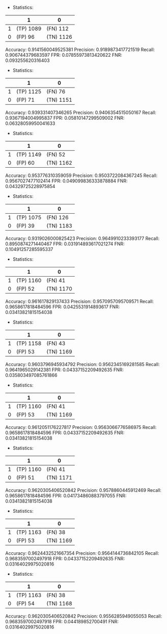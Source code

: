 * Statistics: 

|          |    1     |    0     |
|----------|----------|----------|
|    1     |(TP) 1089 | (FN) 112 |
|    0     | (FP) 96  |(TN) 1126 |
Accuracy: 0.9141560049525381
Precision: 0.9189873417721519
Recall: 0.906744379683597
FPR: 0.07855973813420622
FNR: 0.093255620316403
* Statistics: 

|          |    1     |    0     |
|----------|----------|----------|
|    1     |(TP) 1125 | (FN) 76  |
|    0     | (FP) 71  |(TN) 1151 |
Accuracy: 0.939331407346265
Precision: 0.9406354515050167
Recall: 0.9367194004995837
FPR: 0.05810147299509002
FNR: 0.06328059950041633
* Statistics: 

|          |    1     |    0     |
|----------|----------|----------|
|    1     |(TP) 1149 | (FN) 52  |
|    0     | (FP) 60  |(TN) 1162 |
Accuracy: 0.953776310359059
Precision: 0.9503722084367245
Recall: 0.9567027477102414
FPR: 0.049099836333878884
FNR: 0.04329725228975854
* Statistics: 

|          |    1     |    0     |
|----------|----------|----------|
|    1     |(TP) 1075 | (FN) 126 |
|    0     | (FP) 39  |(TN) 1183 |
Accuracy: 0.9319026000825423
Precision: 0.9649910233393177
Recall: 0.8950874271440467
FPR: 0.031914893617021274
FNR: 0.10491257285595337
* Statistics: 

|          |    1     |    0     |
|----------|----------|----------|
|    1     |(TP) 1160 | (FN) 41  |
|    0     | (FP) 52  |(TN) 1170 |
Accuracy: 0.961617829137433
Precision: 0.9570957095709571
Recall: 0.9658617818484596
FPR: 0.0425531914893617
FNR: 0.03413821815154038
* Statistics: 

|          |    1     |    0     |
|----------|----------|----------|
|    1     |(TP) 1158 | (FN) 43  |
|    0     | (FP) 53  |(TN) 1169 |
Accuracy: 0.9603796945934792
Precision: 0.9562345169281585
Recall: 0.9641965029142381
FPR: 0.04337152209492635
FNR: 0.035803497085761866
* Statistics: 

|          |    1     |    0     |
|----------|----------|----------|
|    1     |(TP) 1160 | (FN) 41  |
|    0     | (FP) 53  |(TN) 1169 |
Accuracy: 0.9612051176227817
Precision: 0.9563066776586975
Recall: 0.9658617818484596
FPR: 0.04337152209492635
FNR: 0.03413821815154038
* Statistics: 

|          |    1     |    0     |
|----------|----------|----------|
|    1     |(TP) 1160 | (FN) 41  |
|    0     | (FP) 51  |(TN) 1171 |
Accuracy: 0.9620305406520842
Precision: 0.9578860445912469
Recall: 0.9658617818484596
FPR: 0.041734860883797055
FNR: 0.03413821815154038
* Statistics: 

|          |    1     |    0     |
|----------|----------|----------|
|    1     |(TP) 1163 | (FN) 38  |
|    0     | (FP) 53  |(TN) 1169 |
Accuracy: 0.9624432521667354
Precision: 0.9564144736842105
Recall: 0.9683597002497918
FPR: 0.04337152209492635
FNR: 0.03164029975020816
* Statistics: 

|          |    1     |    0     |
|----------|----------|----------|
|    1     |(TP) 1163 | (FN) 38  |
|    0     | (FP) 54  |(TN) 1168 |
Accuracy: 0.9620305406520842
Precision: 0.9556285949055053
Recall: 0.9683597002497918
FPR: 0.044189852700491
FNR: 0.03164029975020816